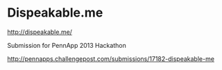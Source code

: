 Dispeakable.me
===========

http://dispeakable.me/


Submission for PennApp 2013 Hackathon

http://pennapps.challengepost.com/submissions/17182-dispeakable-me
